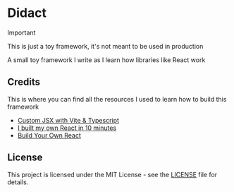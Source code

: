 # Didact

> [!IMPORTANT]  
> This is just a toy framework, it's not meant to be used in production

A small toy framework I write as I learn how libraries like React work

## Credits

This is where you can find all the resources I used to learn how to build this framework

- [Custom JSX with Vite & Typescript](https://michealpearce.dev/custom-jsx-with-vite-typescript/)
- [I built my own React in 10 minutes](https://youtu.be/GBe5VwmgA4Q)
- [Build Your Own React](https://pomb.us/build-your-own-react/)

## License

This project is licensed under the MIT License - see the [LICENSE](LICENSE) file for details.

